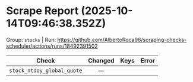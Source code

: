 # Scrape Report (2025-10-14T09:46:38.352Z)

Group: `stocks`  |  Run: https://github.com/AlbertoRoca96/scraping-checks-scheduler/actions/runs/18492391502

| Check | Changed | Keys | Error |
|---|:---:|:--|:--|
| `stock_ntdoy_global_quote` | — |  |  |
